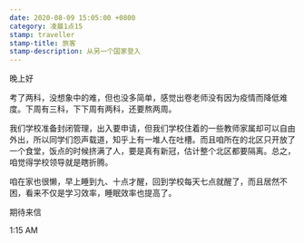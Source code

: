 ```yaml
---
date: 2020-08-09 15:05:00 +0800
category: 凌晨1点15
stamp: traveller
stamp-title: 旅客
stamp-description: 从另一个国家登入
---
```


<p>
晚上好

考了两科，没想象中的难，但也没多简单，感觉出卷老师没有因为疫情而降低难度。下周有三科，下下周有两科，还要熬两周。

我们学校准备封闭管理，出入要申请，但我们学校住着的一些教师家属却可以自由外出，所以同学们怨声载道，知乎上有一堆人在吐槽。而且咱所在的北区只开放了一个食堂，饭点的时候挤满了人，要是真有新冠，估计整个北区都要隔离。总之，咱觉得学校领导就是瞎折腾。

咱在家也很懒，早上睡到九、十点才醒，回到学校每天七点就醒了，而且居然不困，看来不仅是学习效率，睡眠效率也提高了。

期待来信

1:15 AM
</p>